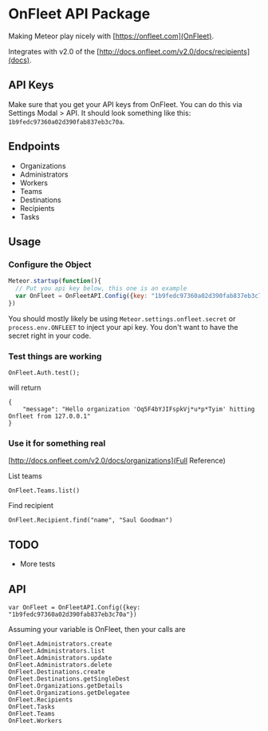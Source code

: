# OnFleet API Package

Making Meteor play nicely with [https://onfleet.com](OnFleet).

Integrates with v2.0 of the [http://docs.onfleet.com/v2.0/docs/recipients](docs).

## API Keys

Make sure that you get your API keys from OnFleet. You can do this via Settings Modal > API. It should look something like this: `1b9fedc97360a02d390fab837eb3c70a`.

## Endpoints

* Organizations
* Administrators
* Workers
* Teams
* Destinations
* Recipients
* Tasks

## Usage

### Configure the Object

```javascript
Meteor.startup(function(){
  // Put you api key below, this one is an example
  var OnFleet = OnFleetAPI.Config({key: "1b9fedc97360a02d390fab837eb3c70a"})
})
```
You should mostly likely be using `Meteor.settings.onfleet.secret` or `process.env.ONFLEET` to inject your api key. You don't want to have the secret right in your code.

### Test things are working

```
OnFleet.Auth.test();
```

will return

```
{
    "message": "Hello organization 'Oq5F4bYJIFspkVj*u*p*Tyim' hitting Onfleet from 127.0.0.1"
}
```

### Use it for something real

[http://docs.onfleet.com/v2.0/docs/organizations](Full Reference)

List teams

```
OnFleet.Teams.list()
```

Find recipient

```
OnFleet.Recipient.find("name", "Saul Goodman")
```

## TODO

* More tests

## API

```
var OnFleet = OnFleetAPI.Config({key: "1b9fedc97360a02d390fab837eb3c70a"})
```
Assuming your variable is OnFleet, then your calls are 

```
OnFleet.Administrators.create
OnFleet.Administrators.list
OnFleet.Administrators.update
OnFleet.Administrators.delete
OnFleet.Destinations.create
OnFleet.Destinations.getSingleDest
OnFleet.Organizations.getDetails
OnFleet.Organizations.getDelegatee
OnFleet.Recipients
OnFleet.Tasks
OnFleet.Teams
OnFleet.Workers
```



